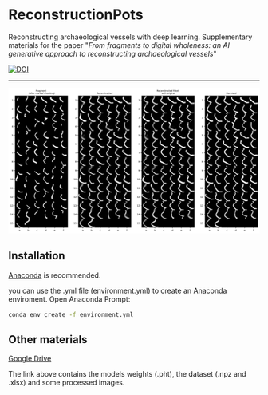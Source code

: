 # ReconstructionPots

Reconstructing archaeological vessels with deep learning. Supplementary materials for the paper "*From fragments to digital wholeness: an AI generative approach to reconstructing archaeological vessels*"

[![DOI](https://zenodo.org/badge/745842078.svg)](https://zenodo.org/doi/10.5281/zenodo.10658924)

<hr>

[<img src="https://github.com/lrncrd/ReconstructionPots/blob/main/imgs/batches_osts.png" width="800" text-align: center/>](image.png)



## Installation

[Anaconda](https://www.anaconda.com/) is recommended.

you can use the .yml file (environment.yml) to create an Anaconda enviroment. Open Anaconda Prompt:

```bash
conda env create -f environment.yml
```

## Other materials

[Google Drive](https://drive.google.com/drive/u/7/folders/1zHru5A9ACRbnQbdC3uaWnfUo4qOOG4-6)

The link above contains the models weights (.pht), the dataset (.npz and .xlsx) and some processed images.
